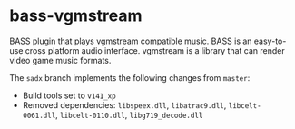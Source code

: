 bass-vgmstream
==============

BASS plugin that plays vgmstream compatible music.
BASS is an easy-to-use cross platform audio interface. vgmstream is
a library that can render video game music formats.

The `sadx` branch implements the following changes from `master`:
- Build tools set to `v141_xp`
- Removed dependencies: `libspeex.dll`, `libatrac9.dll`, `libcelt-0061.dll`, `libcelt-0110.dll`, `libg719_decode.dll`